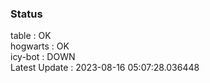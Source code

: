 ### Status


table : OK  
hogwarts : OK  
icy-bot : DOWN  
Latest Update : 2023-08-16 05:07:28.036448
